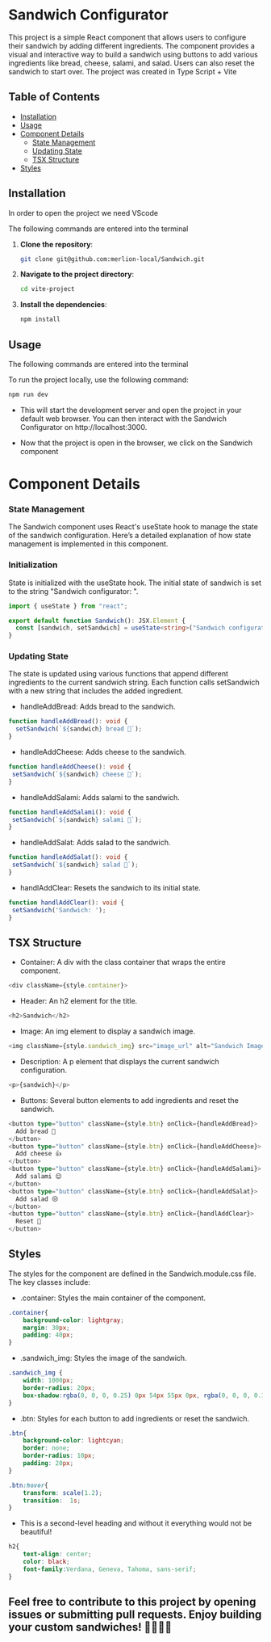 # Sandwich Configurator

This project is a simple React component that allows users to configure their sandwich by adding different ingredients. The component provides a visual and interactive way to build a sandwich using buttons to add various ingredients like bread, cheese, salami, and salad. Users can also reset the sandwich to start over.
The project was created in Type Script + Vite

## Table of Contents

- [Installation](#installation)
- [Usage](#usage)
- [Component Details](#component-details)
  - [State Management](#state-management)
  - [Updating State](#Updating-State)
  - [TSX Structure](#tsx-structure)
- [Styles](#styles)


## Installation
In order to open the project we need VScode

The following commands are entered into the terminal

1. **Clone the repository**:
    ```sh
    git clone git@github.com:merlion-local/Sandwich.git
    ```
2. **Navigate to the project directory**:
    ```sh
    cd vite-project
    ```
3. **Install the dependencies**:
    ```sh
    npm install
    ```

## Usage

The following commands are entered into the terminal

To run the project locally, use the following command:
```sh
npm run dev
```

+ This will start the development server and open the project in your default web browser. You can then interact with the Sandwich Configurator on http://localhost:3000.

+ Now that the project is open in the browser, we click on the Sandwich component


# Component Details

### State Management

The Sandwich component uses React's useState hook to manage the state of the sandwich configuration. Here’s a detailed explanation of how state management is implemented in this component.

### Initialization

State is initialized with the useState hook. The initial state of sandwich is set to the string "Sandwich configurator: ".

```typescript
import { useState } from "react";

export default function Sandwich(): JSX.Element {
  const [sandwich, setSandwich] = useState<string>("Sandwich configurator: ");
}
```

### Updating State

The state is updated using various functions that append different ingredients to the current sandwich string. Each function calls setSandwich with a new string that includes the added ingredient.

- handleAddBread: Adds bread to the sandwich.
```typescript
function handleAddBread(): void {
  setSandwich(`${sandwich} bread 🍞`);
}
 ```

 - handleAddCheese: Adds cheese to the sandwich.
 ```typescript
 function handleAddCheese(): void {
  setSandwich(`${sandwich} cheese 🧀`);
}
 ```

  - handleAddSalami: Adds salami to the sandwich.
 ```typescript
function handleAddSalami(): void {
  setSandwich(`${sandwich} salami 🍖`);
}
 ```

   - handleAddSalat: Adds salad to the sandwich.
 ```typescript
function handleAddSalat(): void {
  setSandwich(`${sandwich} salad 🥗`);
}
```

   - handlAddClear: Resets the sandwich to its initial state.
 ```typescript
function handlAddClear(): void {
  setSandwich('Sandwich: ');
}
```

## TSX Structure

- Container: A div with the class container that wraps the entire component.
```typescript
<div className={style.container}>
```

- Header: An h2 element for the title.
```typescript
<h2>Sandwich</h2>
```

- Image: An img element to display a sandwich image.
```typescript
<img className={style.sandwich_img} src="image_url" alt="Sandwich Image" />
```

- Description: A p element that displays the current sandwich configuration.
```typescript
<p>{sandwich}</p>
```

- Buttons: Several button elements to add ingredients and reset the sandwich.
```typescript
<button type="button" className={style.btn} onClick={handleAddBread}>
  Add bread 🤌
</button>
<button type="button" className={style.btn} onClick={handleAddCheese}>
  Add cheese 👍
</button>
<button type="button" className={style.btn} onClick={handleAddSalami}>
  Add salami 😌
</button>
<button type="button" className={style.btn} onClick={handleAddSalat}>
  Add salad 😒
</button>
<button type="button" className={style.btn} onClick={handlAddClear}>
  Reset 🥹
</button>
```

## Styles

The styles for the component are defined in the Sandwich.module.css file. The key classes include:

- .container: Styles the main container of the component.
```css
.container{
    background-color: lightgray;
    margin: 30px;
    padding: 40px;
}
```

- .sandwich_img: Styles the image of the sandwich.
```css
.sandwich_img {
    width: 1000px;
    border-radius: 20px;
    box-shadow:rgba(0, 0, 0, 0.25) 0px 54px 55px 0px, rgba(0, 0, 0, 0.12) 0px -12px 30px 0px, rgba(0, 0, 0, 0.12) 0px 4px 6px 0px, rgba(0, 0, 0, 0.17) 0px 12px 13px 0px, rgba(0, 0, 0, 0.09) 0px -3px 5px 0px;
}
```

- .btn: Styles for each button to add ingredients or reset the sandwich.
```css
.btn{
    background-color: lightcyan;
    border: none;
    border-radius: 10px;
    padding: 20px;
}

.btn:hover{
    transform: scale(1.2);
    transition:  1s;
}
```

- This is a second-level heading and without it everything would not be beautiful!
```css
h2{
    text-align: center;
    color: black;
    font-family:Verdana, Geneva, Tahoma, sans-serif;
}
```
## Feel free to contribute to this project by opening issues or submitting pull requests. Enjoy building your custom sandwiches! 🍞🧀🍖🥗















